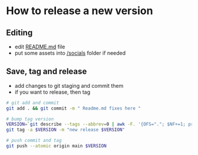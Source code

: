# How to release a new version

## Editing

- edit [README.md](./README.md) file
- put some assets into [/socials](./socials/) folder if needed

## Save, tag and release

- add changes to git staging and commit them
- if you want to release, then tag

```sh
# git add and commit
git add . && git commit -m " Readme.md fixes here "

# bump tag version
VERSION=`git describe --tags --abbrev=0 | awk -F. '{OFS="."; $NF+=1; print $0}'`
git tag -a $VERSION -m "new release $VERSION"

# push commit and tag
git push --atomic origin main $VERSION
```
